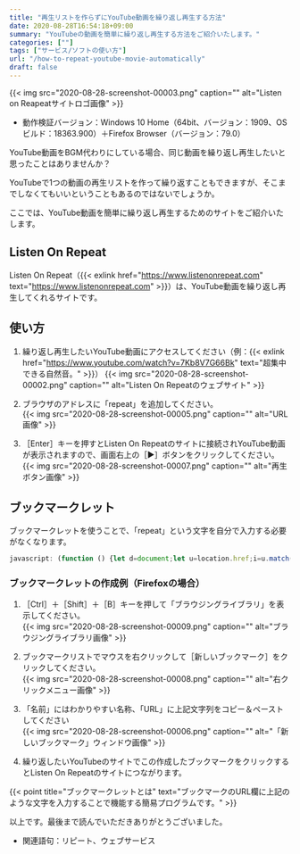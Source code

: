```yaml
---
title: "再生リストを作らずにYouTube動画を繰り返し再生する方法"
date: 2020-08-28T16:54:18+09:00
summary: "YouTubeの動画を簡単に繰り返し再生する方法をご紹介いたします。"
categories: [""]
tags: ["サービス/ソフトの使い方"]
url: "/how-to-repeat-youtube-movie-automatically"
draft: false
---
```


{{< img src="2020-08-28-screenshot-00003.png" caption="" alt="Listen on Reapeatサイトロゴ画像" >}}

- 動作検証バージョン：Windows 10 Home（64bit、バージョン：1909、OSビルド：18363.900）＋Firefox Browser（バージョン：79.0）

YouTube動画をBGM代わりにしている場合、同じ動画を繰り返し再生したいと思ったことはありませんか？

YouTubeで1つの動画の再生リストを作って繰り返すこともできますが、そこまでしなくてもいいということもあるのではないでしょうか。

ここでは、YouTube動画を簡単に繰り返し再生するためのサイトをご紹介いたします。

## Listen On Repeat

Listen On Repeat（{{< exlink href="https://www.listenonrepeat.com" text="https://www.listenonrepeat.com" >}}）は、YouTube動画を繰り返し再生してくれるサイトです。

## 使い方

1. 繰り返し再生したいYouTube動画にアクセスしてください（例：{{< exlink href="https://www.youtube.com/watch?v=7Kb8V7G66Bk" text="超集中できる自然音。" >}}）
{{< img src="2020-08-28-screenshot-00002.png" caption="" alt="Listen On Repeatのウェブサイト" >}}

2. ブラウザのアドレスに「repeat」を追加してください。  
{{< img src="2020-08-28-screenshot-00005.png" caption="" alt="URL画像" >}}

3. ［Enter］キーを押すとListen On Repeatのサイトに接続されYouTube動画が表示されますので、画面右上の［▶］ボタンをクリックしてください。  
{{< img src="2020-08-28-screenshot-00007.png" caption="" alt="再生ボタン画像" >}}

## ブックマークレット

ブックマークレットを使うことで、「repeat」という文字を自分で入力する必要がなくなります。

```javascript
javascript: (function () {let d=document;let u=location.href;i=u.match(/[^=]+$/);window.open('https://www.youtuberepeat.com/watch?v='+i, '_blank');})();
```

### ブックマークレットの作成例（Firefoxの場合）

1. ［Ctrl］＋［Shift］＋［B］キーを押して「ブラウジングライブラリ」を表示してください。  
{{< img src="2020-08-28-screenshot-00009.png" caption="" alt="ブラウジングライブラリ画像" >}}

2. ブックマークリストでマウスを右クリックして［新しいブックマーク］をクリックしてください。  
{{< img src="2020-08-28-screenshot-00008.png" caption="" alt="右クリックメニュー画像" >}}

3. 「名前」にはわかりやすい名称、「URL」に上記文字列をコピー＆ペーストしてください  
{{< img src="2020-08-28-screenshot-00006.png" caption="" alt="「新しいブックマーク」ウィンドウ画像" >}}

4. 繰り返したいYouTubeのサイトでこの作成したブックマークをクリックするとListen On Repeatのサイトにつながります。

{{< point title="ブックマークレットとは" text="ブックマークのURL欄に上記のような文字を入力することで機能する簡易プログラムです。" >}}

以上です。最後まで読んでいただきありがとうございました。

- 関連語句：リピート、ウェブサービス
